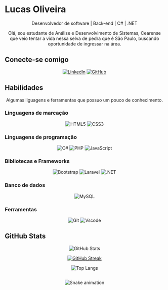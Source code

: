 # Lucas Oliveira
<div align=center>
Desenvolvedor de software | Back-end | C# | .NET

Olá, sou estudante de Análise e Desenvolvimento de Sistemas, Cearense que veio tentar a vida nessa selva de pedra que é São Paulo, buscando oportunidade de ingressar na área.

</div>

## Conecte-se comigo
<div align=center>

[![LinkedIn](https://img.shields.io/badge/LinkedIn-0077B5?style=for-the-badge&logo=linkedin&logoColor=white)](https://www.linkedin.com/in/lucas-oliveira11/)
[![GitHub](https://img.shields.io/badge/GitHub-100000?style=for-the-badge&logo=github&logoColor=white)](https://github.com/lucas11oliveira)

</div>

## Habilidades

<div align=center>

Algumas liguagens e ferramentas que possuo um pouco de conhecimento.

</div>

### Linguagens de marcação

<div align=center>

![HTML5](https://img.shields.io/badge/HTML5-E34F26?style=for-the-badge&logo=html5&logoColor=white)
![CSS3](https://img.shields.io/badge/CSS3-1572B6?style=for-the-badge&logo=css3&logoColor=white)

</div>

### Linguagens de programação

<div align=center>

![C#](https://img.shields.io/badge/C%23-239120?style=for-the-badge&logo=c-sharp&logoColor=white)
![PHP](https://img.shields.io/badge/PHP-777BB4?style=for-the-badge&logo=php&logoColor=white)
![JavaScript](https://img.shields.io/badge/JavaScript-F7DF1E?style=for-the-badge&logo=javascript&logoColor=black)

</div>

### Bibliotecas e Frameworks

<div align=center>

![Bootstrap](https://img.shields.io/badge/-boostrap-0D1117?style=for-the-badge&logo=bootstrap&labelColor=0D1117)
![Laravel](https://img.shields.io/badge/laravel-%23FF2D20.svg?style=for-the-badge&logo=laravel&logoColor=white)
![.NET](https://img.shields.io/badge/.NET-5C2D91?style=for-the-badge&logo=.net&logoColor=white)

</div>

### Banco de dados

<div align=center>

![MySQL](https://img.shields.io/badge/MySQL-00000F?style=for-the-badge&logo=mysql&logoColor=white)

</div>

### Ferramentas

<div align=center>

![Git](https://img.shields.io/badge/GIT-E44C30?style=for-the-badge&logo=git&logoColor=white)
![Vscode](https://img.shields.io/badge/Vscode-007ACC?style=for-the-badge&logo=visual-studio-code&logoColor=white)

</div>

## GitHub Stats

<div align=center>

![GitHub Stats](https://github-readme-stats.vercel.app/api?username=lucas11oliveira&theme=transparent&bg_color=000&border_color=30A3DC&show_icons=true&icon_color=30A3DC&title_color=E94D5F&text_color=FFF)

[![GitHub Streak](https://streak-stats.demolab.com/?user=lucas11oliveira&theme=bear&background=000&border=30A3DC&dates=FFF)](https://git.io/streak-stats)

![Top Langs](https://github-readme-stats-git-masterrstaa-rickstaa.vercel.app/api/top-langs/?username=lucas11oliveira&bg_color=000&border_color=30A3DC&title_color=E94D5F&text_color=FFF)

</div>

##

<div align=center>

![Snake animation](https://github.com/LuigiGF/LuigiGF/blob/output/github-contribution-grid-snake.svg)

</div>
